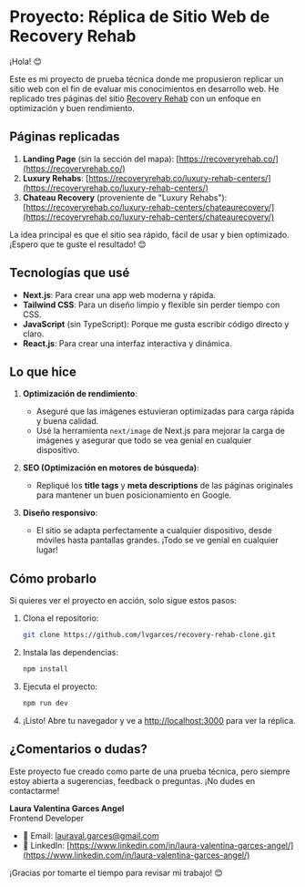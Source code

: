 # Proyecto: Réplica de Sitio Web de Recovery Rehab


¡Hola! 😊


Este es mi proyecto de prueba técnica donde me propusieron replicar un sitio web con el fin de evaluar mis conocimientos en desarrollo web. He replicado tres páginas del sitio [Recovery Rehab](https://recoveryrehab.co/) con un enfoque en optimización y buen rendimiento.


## Páginas replicadas


1. **Landing Page** (sin la sección del mapa): [https://recoveryrehab.co/](https://recoveryrehab.co/)
2. **Luxury Rehabs**: [https://recoveryrehab.co/luxury-rehab-centers/](https://recoveryrehab.co/luxury-rehab-centers/)
3. **Chateau Recovery** (proveniente de "Luxury Rehabs"): [https://recoveryrehab.co/luxury-rehab-centers/chateaurecovery/](https://recoveryrehab.co/luxury-rehab-centers/chateaurecovery/)


La idea principal es que el sitio sea rápido, fácil de usar y bien optimizado. ¡Espero que te guste el resultado! 😊


## Tecnologías que usé


- **Next.js**: Para crear una app web moderna y rápida.
- **Tailwind CSS**: Para un diseño limpio y flexible sin perder tiempo con CSS.
- **JavaScript** (sin TypeScript): Porque me gusta escribir código directo y claro.
- **React.js**: Para crear una interfaz interactiva y dinámica.


## Lo que hice


1. **Optimización de rendimiento**:
   - Aseguré que las imágenes estuvieran optimizadas para carga rápida y buena calidad.
   - Usé la herramienta `next/image` de Next.js para mejorar la carga de imágenes y asegurar que todo se vea genial en cualquier dispositivo.
   
2. **SEO (Optimización en motores de búsqueda)**:
   - Repliqué los **title tags** y **meta descriptions** de las páginas originales para mantener un buen posicionamiento en Google.


3. **Diseño responsivo**:
   - El sitio se adapta perfectamente a cualquier dispositivo, desde móviles hasta pantallas grandes. ¡Todo se ve genial en cualquier lugar!


## Cómo probarlo


Si quieres ver el proyecto en acción, solo sigue estos pasos:


1. Clona el repositorio:
   ```bash
   git clone https://github.com/lvgarces/recovery-rehab-clone.git
   ```


2. Instala las dependencias:
   ```bash
   npm install
   ```


3. Ejecuta el proyecto:
   ```bash
   npm run dev
   ```


4. ¡Listo! Abre tu navegador y ve a [http://localhost:3000](http://localhost:3000) para ver la réplica.


## ¿Comentarios o dudas?


Este proyecto fue creado como parte de una prueba técnica, pero siempre estoy abierta a sugerencias, feedback o preguntas. ¡No dudes en contactarme!


**Laura Valentina Garces Angel**  
Frontend Developer


- 📧 Email: [lauraval.garces@gmail.com](mailto:lauraval.garces@gmail.com)  
- 🔗 LinkedIn: [https://www.linkedin.com/in/laura-valentina-garces-angel/](https://www.linkedin.com/in/laura-valentina-garces-angel/)


¡Gracias por tomarte el tiempo para revisar mi trabajo! 😊
